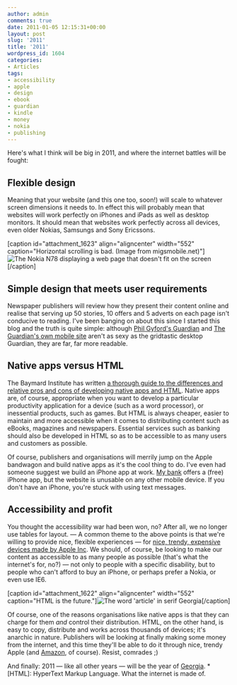```yaml
---
author: admin
comments: true
date: 2011-01-05 12:15:31+00:00
layout: post
slug: '2011'
title: '2011'
wordpress_id: 1604
categories:
- Articles
tags:
- accessibility
- apple
- design
- ebook
- guardian
- kindle
- money
- nokia
- publishing
---
```


Here's what I think will be big in 2011, and where the internet battles will be fought:


## Flexible design


Meaning that your website (and this one too, soon!) will scale to whatever screen dimensions it needs to. In effect this will probably mean that websites will work perfectly on iPhones and iPads as well as desktop monitors. It should mean that websites work perfectly across all devices, even older Nokias, Samsungs and Sony Ericssons.

[caption id="attachment_1623" align="aligncenter" width="552" caption="Horizontal scrolling is bad. (Image from migsmobile.net)"]![The Nokia N78 displaying a web page that doesn't fit on the screen](http://leonpaternoster.com/wp-content/uploads/2011/01/nokia.jpg)[/caption]


## Simple design that meets user requirements


Newspaper publishers will review how they present their content online and realise that serving up 50 stories, 10 offers and 5 adverts on each page isn't conducive to reading. I've been banging on about this since I started this blog and the truth is quite simple: although [Phil Gyford's Guardian](http://guardian.gyford.com/) and [The Guardian's own mobile site](http://m.guardian.co.uk/) aren't as sexy as the gridtastic desktop Guardian, they are far, far more readable.


## Native apps versus HTML


The Baymard Institute has written [a thorough guide to the differences and relative pros and cons of developing native apps and HTML](http://baymard.com/blog/mobile-native-apps-vs-web-apps). Native apps are, of course, appropriate when you want to develop a particular productivity application for a device (such as a word processor), or inessential products, such as games. But HTML is always cheaper, easier to maintain and more accessible when it comes to distributing content such as eBooks, magazines and newspapers. Essential services such as banking should also be developed in HTML so as to be accessible to as many users and customers as possible.

Of course, publishers and organisations will merrily jump on the Apple bandwagon and build native apps as it's the cool thing to do. I've even had someone suggest we build an iPhone app at work. [My bank](http://natwest.co.uk) offers a (free) iPhone app, but the website is unusable on any other mobile device. If you don't have an iPhone, you're stuck with using text messages.


## Accessibility and profit


You thought the accessibility war had been won, no? After all, we no longer use tables for layout. — A common theme to the above points is that we're willing to provide nice, flexible experiences — for [nice, trendy, expensive devices made by Apple Inc](http://www.apple.com/uk/ipad/). We should, of course, be looking to make our content as accessible to as many people as possible (that's what the internet's for, no?) — not only to people with a specific disability, but to people who can't afford to buy an iPhone, or perhaps prefer a Nokia, or even use IE6.

[caption id="attachment_1622" align="aligncenter" width="552" caption="HTML is the future."]![The word 'article' in serif Georgia](http://leonpaternoster.com/wp-content/uploads/2011/01/article.png)[/caption]

Of course, one of the reasons organisations like native apps is that they can charge for them _and_ control their distribution. HTML, on the other hand, is easy to copy, distribute and works across thousands of devices; it's anarchic in nature. Publishers will be looking at finally making some money from the internet, and this time they'll be able to do it through nice, trendy Apple (and [Amazon](http://www.amazon.com/kindle-store-ebooks-newspapers-blogs), of course). Resist, comrades ;)

And finally: 2011 — like all other years — will be the year of [Georgia](http://en.wikipedia.org/wiki/Georgia_(typeface)).
  *[HTML]: HyperText Markup Language. What the internet is made of.
